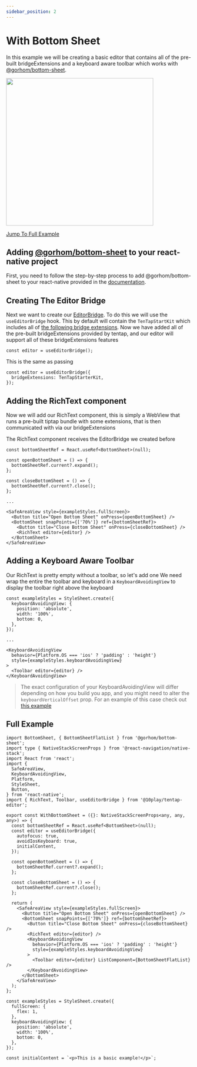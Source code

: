 ```yaml
---
sidebar_position: 2
---
```


# With Bottom Sheet

In this example we will be creating a basic editor that contains all of the pre-built bridgeExtensions and a keyboard aware toolbar which works with [@gorhom/bottom-sheet](https://ui.gorhom.dev/components/bottom-sheet).

<img height="400" src="/10tap-editor/img/bottomSheetModalTenTapToolbar.gif"/>

[Jump To Full Example](#full-example)

## Adding [@gorhom/bottom-sheet](https://ui.gorhom.dev/components/bottom-sheet) to your react-native project

First, you need to follow the step-by-step process to add @gorhom/bottom-sheet to your react-native provided in the [documentation](https://ui.gorhom.dev/components/bottom-sheet#installation).

## Creating The Editor Bridge

Next we want to create our [EditorBridge](../api/EditorBridge.md).
To do this we will use the `useEditorBridge` hook. This by default will contain the `TenTapStartKit` which includes all of [the following bridge extensions](../api/BridgeExtensions.md).
Now we have added all of the pre-built bridgeExtensions provided by tentap, and our editor will support all of these bridgeExtensions features

```tsx
const editor = useEditorBridge();
```

This is the same as passing

```tsx
const editor = useEditorBridge({
  bridgeExtensions: TenTapStarterKit,
});
```

## Adding the RichText component

Now we will add our RichText component, this is simply a WebView that runs a pre-built tiptap bundle with some extensions, that is then communicated with via our bridgeExtensions

The RichText component receives the EditorBridge we created before

```tsx
const bottomSheetRef = React.useRef<BottomSheet>(null);

const openBottomSheet = () => {
  bottomSheetRef.current?.expand();
};

const closeBottomSheet = () => {
  bottomSheetRef.current?.close();
};

...

<SafeAreaView style={exampleStyles.fullScreen}>
  <Button title="Open Bottom Sheet" onPress={openBottomSheet} />
  <BottomSheet snapPoints={['70%']} ref={bottomSheetRef}>
    <Button title="Close Bottom Sheet" onPress={closeBottomSheet} />
    <RichText editor={editor} />
  </BottomSheet>
</SafeAreaView>
```

## Adding a Keyboard Aware Toolbar

Our RichText is pretty empty without a toolbar, so let's add one
We need wrap the entire the toolbar and keyboard in a `KeyboardAvoidingView` to display the toolbar right above the keyboard

```tsx
const exampleStyles = StyleSheet.create({
  keyboardAvoidingView: {
    position: 'absolute',
    width: '100%',
    bottom: 0,
  },
});

...

<KeyboardAvoidingView
  behavior={Platform.OS === 'ios' ? 'padding' : 'height'}
  style={exampleStyles.keyboardAvoidingView}
>
  <Toolbar editor={editor} />
</KeyboardAvoidingView>
```

> The exact configuration of your KeyboardAvoidingView will differ depending on how you build you app, and you might need to alter the `keyboardVerticalOffset` prop. For an example of this case check out [this example](./navHeader.md)
## Full Example

```tsx
import BottomSheet, { BottomSheetFlatList } from '@gorhom/bottom-sheet';
import type { NativeStackScreenProps } from '@react-navigation/native-stack';
import React from 'react';
import {
  SafeAreaView,
  KeyboardAvoidingView,
  Platform,
  StyleSheet,
  Button,
} from 'react-native';
import { RichText, Toolbar, useEditorBridge } from '@10play/tentap-editor';

export const WithBottomSheet = ({}: NativeStackScreenProps<any, any, any>) => {
  const bottomSheetRef = React.useRef<BottomSheet>(null);
  const editor = useEditorBridge({
    autofocus: true,
    avoidIosKeyboard: true,
    initialContent,
  });

  const openBottomSheet = () => {
    bottomSheetRef.current?.expand();
  };

  const closeBottomSheet = () => {
    bottomSheetRef.current?.close();
  };

  return (
    <SafeAreaView style={exampleStyles.fullScreen}>
      <Button title="Open Bottom Sheet" onPress={openBottomSheet} />
      <BottomSheet snapPoints={['70%']} ref={bottomSheetRef}>
        <Button title="Close Bottom Sheet" onPress={closeBottomSheet} />
        <RichText editor={editor} />
        <KeyboardAvoidingView
          behavior={Platform.OS === 'ios' ? 'padding' : 'height'}
          style={exampleStyles.keyboardAvoidingView}
        >
          <Toolbar editor={editor} ListComponent={BottomSheetFlatList} />
        </KeyboardAvoidingView>
      </BottomSheet>
    </SafeAreaView>
  );
};

const exampleStyles = StyleSheet.create({
  fullScreen: {
    flex: 1,
  },
  keyboardAvoidingView: {
    position: 'absolute',
    width: '100%',
    bottom: 0,
  },
});

const initialContent = `<p>This is a basic example!</p>`;
```
